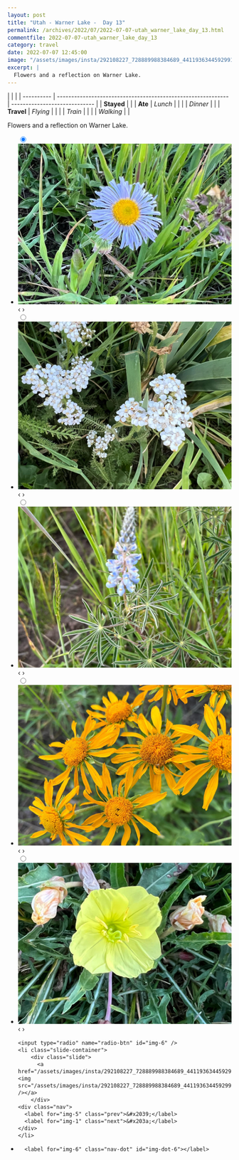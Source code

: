 ```yaml
---
layout: post
title: "Utah - Warner Lake -  Day 13"
permalink: /archives/2022/07/2022-07-07-utah_warner_lake_day_13.html
commentfile: 2022-07-07-utah_warner_lake_day_13
category: travel
date: 2022-07-07 12:45:00
image: "/assets/images/insta/292108227_728889988384689_4411936344592991340_n_17978282407586427.jpg"
excerpt: |
  Flowers and a reflection on Warner Lake.
---
```


|            |                                                              |
| ---------- | ------------------------------------------------------------ | ----------------------------- |
| **Stayed** |  |
| **Ate**    | _Lunch_                                                      |          |
|            | _Dinner_                                                     |          |
| **Travel** | _Flying_                                                     |          |
|            | _Train_                                                      |          |
|            | _Walking_                                                    |          |


Flowers and a reflection on Warner Lake.


<ul class="slides">
    <input type="radio" name="radio-btn" id="img-1" checked="checked" />
    <li class="slide-container">
        <div class="slide">
          <a href="/assets/images/insta/292344343_1464994340615328_6434615686133239400_n_18235722229188309.jpg"><img src="/assets/images/insta/292344343_1464994340615328_6434615686133239400_n_18235722229188309.jpg" /></a>
        </div>
    <div class="nav">
      <label for="img-6" class="prev">&#x2039;</label>
      <label for="img-2" class="next">&#x203a;</label>
    </div>
    </li>
        <input type="radio" name="radio-btn" id="img-2"  />
    <li class="slide-container">
        <div class="slide">
          <a href="/assets/images/insta/292256024_423497229515654_4122604475683835763_n_17942134028155574.jpg"><img src="/assets/images/insta/292256024_423497229515654_4122604475683835763_n_17942134028155574.jpg" /></a>
        </div>
    <div class="nav">
      <label for="img-1" class="prev">&#x2039;</label>
      <label for="img-3" class="next">&#x203a;</label>
    </div>
    </li>
        <input type="radio" name="radio-btn" id="img-3"  />
    <li class="slide-container">
        <div class="slide">
          <a href="/assets/images/insta/292336922_1681980978821536_7952594250588999558_n_17963232232683542.jpg"><img src="/assets/images/insta/292336922_1681980978821536_7952594250588999558_n_17963232232683542.jpg" /></a>
        </div>
    <div class="nav">
      <label for="img-2" class="prev">&#x2039;</label>
      <label for="img-4" class="next">&#x203a;</label>
    </div>
    </li>
        <input type="radio" name="radio-btn" id="img-4"  />
    <li class="slide-container">
        <div class="slide">
          <a href="/assets/images/insta/292220938_141137925252827_196813147813440409_n_17913026363582858.jpg"><img src="/assets/images/insta/292220938_141137925252827_196813147813440409_n_17913026363582858.jpg" /></a>
        </div>
    <div class="nav">
      <label for="img-3" class="prev">&#x2039;</label>
      <label for="img-5" class="next">&#x203a;</label>
    </div>
    </li>
        <input type="radio" name="radio-btn" id="img-5"  />
    <li class="slide-container">
        <div class="slide">
          <a href="/assets/images/insta/292166838_175196265062236_8713358682603459207_n_17845633850799607.jpg"><img src="/assets/images/insta/292166838_175196265062236_8713358682603459207_n_17845633850799607.jpg" /></a>
        </div>
    <div class="nav">
      <label for="img-4" class="prev">&#x2039;</label>
      <label for="img-6" class="next">&#x203a;</label>
    </div>
    </li>
    
    <input type="radio" name="radio-btn" id="img-6" />
    <li class="slide-container">
        <div class="slide">
          <a href="/assets/images/insta/292108227_728889988384689_4411936344592991340_n_17978282407586427.jpg"><img src="/assets/images/insta/292108227_728889988384689_4411936344592991340_n_17978282407586427.jpg" /></a>
        </div>
    <div class="nav">
      <label for="img-5" class="prev">&#x2039;</label>
      <label for="img-1" class="next">&#x203a;</label>
    </div>
    </li>
			
<li class="nav-dots">
      <label for="img-1" class="nav-dot" id="img-dot-1"></label>
      <label for="img-2" class="nav-dot" id="img-dot-2"></label>
      <label for="img-3" class="nav-dot" id="img-dot-3"></label>
      <label for="img-4" class="nav-dot" id="img-dot-4"></label>
      <label for="img-5" class="nav-dot" id="img-dot-5"></label>

      <label for="img-6" class="nav-dot" id="img-dot-6"></label>

</li>
</ul>        
             

		